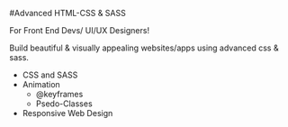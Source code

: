 #Advanced HTML-CSS & SASS

For Front End Devs/ UI/UX Designers!

Build beautiful & visually appealing websites/apps using advanced css & sass. 
 - CSS and SASS
 - Animation
   - @keyframes
   - Psedo-Classes
 - Responsive Web Design

